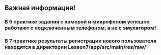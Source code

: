 ## Важная информация!
### В 5 практике задания с камерой и микрофоном успешно работают с подключенным телефоном, а не с эмулятором!
### В 7 практике результаты регистрации нового пользователя находятся в директории Lesson7/app/src/main/res/raw/
